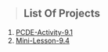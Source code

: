 >## List Of Projects
1. <a href="https://sidhusam84.github.io/PCDE-Activity-9.1/">PCDE-Activity-9.1</a>
2. <a href="https://sidhusam84.github.io/Mini-Lesson-9.4/">Mini-Lesson-9.4</a>
